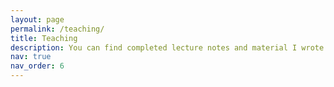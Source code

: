 ```yaml
---
layout: page
permalink: /teaching/
title: Teaching
description: You can find completed lecture notes and material I wrote here. Also, some additional topics for the tutorials I organize may appear. 
nav: true
nav_order: 6
---
```


